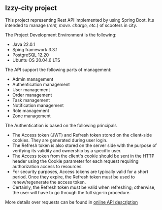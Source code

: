 ## Izzy-city project ##

This project representing Rest API implemented by using Spring Boot.
It.s intended to manage (_rent, move. charge, etc._) of scooters in city.

The Project Development Environment is the following:

- Java 22.0.1
- Sping framework 3.3.1
- PostgreSQL 12.20
- Ubuntu OS 20.04.6 LTS

The API support the following parts of management:

- Admin management
- Authentication management
- User management
- Order management
- Task management
- Notification management
- Role management
- Zone management

The Authentication is based on the following principals

- The Access token (JWT) and Refresh token stored on the client-side cookies. They are generated during user login.
- The Refresh token is also stored on the server side with the purpose of verifying its validity and ownership by a specific user.
- The Access token from the client's cookie should be sent in the HTTP header using the Cookie parameter for each request requiring authorization access to resources.
- For security purposes, Access tokens are typically valid for a short period. Once they expire, the Refresh token must be used to renew/regenerate the access token.
- Certainly, the Refresh token must be valid when refreshing; otherwise, the user will have to go through the full sign-in procedure.

More details over requests can be found in [online API description](https://www.apidog.com/apidoc/shared-e73a2c74-7c21-458a-aa63-4996ca140aa7 "API")
